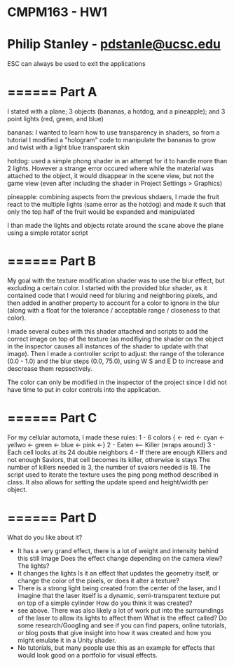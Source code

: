# CMPM163 - HW1
# Philip Stanley - pdstanle@ucsc.edu 

ESC can always be used to exit the applications

======
Part A
======
I stated with a plane; 3 objects (bananas, a hotdog, and a pineapple);
and 3 point lights (red, green, and blue)

bananas: I wanted to learn how to use transparency in shaders,
so from a tutorial I modified a "hologram" code to manipulate
the bananas to grow and twist with a light blue transparent skin

hotdog: used a simple phong shader in an attempt for it to handle more than 2 lights.
However a strange error occured where while the material was attached to the object,
it would disappear in the scene view, but not the game view
(even after including the shader in Project Settings > Graphics)

pineapple: combining aspects from the previous shdaers,
I made the fruit react to the multiple lights (same error as the hotdog)
and made it such that only the top half of the fruit would be expanded
and manipulated

I than made the lights and objects rotate around the scane above the plane
using a simple rotator script

======
Part B
======
My goal with the texture modification shader was to use the blur effect,
but excluding a certain color. I started with the provided blur shader,
as it contained code that I would need for bluring and neighboring pixels,
and then added in another property to account for a color to ignore in the
blur (along with a float for the tolerance / acceptable range / closeness to that color).

I made several cubes with this shader attached and scripts to add the correct image
on top of the texture (as modifiying the shader on the object in the inspector causes
all instances of the shader to update with that image). Then I made a controller script to
adjust: the range of the tolerance (0.0 - 1.0) and the blur steps (0.0, 75.0),
using W S and E D to increase and descrease them repsectively.

The color can only be modified in the inspector of the project since I did not have 
time to put in color controls into the application.

======
Part C
======
For my cellular automota, I made these rules:
1 - 6 colors { <- red <- cyan <- yellwo <- green <- blue <- pink <-} 
2 - Eaten <-- Killer (wraps around)
3 - Each cell looks at its 24 double neighbors
4 - If there are enough Killers and not enough Saviors, 
    that cell becomes its killer, otherwise is stays
The number of killers needed is 3, the number of svaiors needed is 18.
The script used to iterate the texture uses the ping pong method
described in class. It also allows for setting the update speed
and height/width per object.

======
Part D
======
What do you like about it?
 - It has a very grand effect, there is a lot of weight and intensity behind this still image
Does the effect change depending on the camera view? The lights? 
 - It changes the lights
Is it an effect that updates the geometry itself, or change the color of the pixels, or does it alter a texture?
 - There is a strong light being created from the center of the laser, and I imagine
   that the laser itself is a dynamic, semi-transparent texture put on top of a simple cylinder 
How do you think it was created? 
 - see above. There was also likely a lot of work put into the surroundings of the laser to allow
   its lights to affect them
What is the effect called? 
Do some research/Googling and see if you can find papers, online tutorials, or blog posts that give insight into how it
was created and how you might emulate it in a Unity shader.
 - No tutorials, but many people use this as an example for effects that would look good on a
   portfolio for visual effects.
